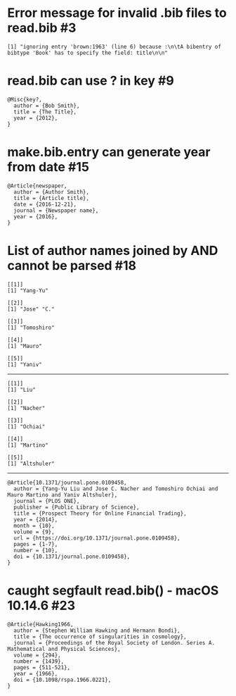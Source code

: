 # Error message for invalid .bib files to read.bib #3

    [1] "ignoring entry 'brown:1963' (line 6) because :\n\tA bibentry of bibtype 'Book' has to specify the field: title\n\n"

# read.bib can use ? in key #9

    @Misc{key?,
      author = {Bob Smith},
      title = {The Title},
      year = {2012},
    }

# make.bib.entry can generate year from date #15

    @Article{newspaper,
      author = {Author Smith},
      title = {Article title},
      date = {2016-12-21},
      journal = {Newspaper name},
      year = {2016},
    }

# List of author names joined by AND cannot be parsed #18

    [[1]]
    [1] "Yang-Yu"
    
    [[2]]
    [1] "Jose" "C."  
    
    [[3]]
    [1] "Tomoshiro"
    
    [[4]]
    [1] "Mauro"
    
    [[5]]
    [1] "Yaniv"
    

---

    [[1]]
    [1] "Liu"
    
    [[2]]
    [1] "Nacher"
    
    [[3]]
    [1] "Ochiai"
    
    [[4]]
    [1] "Martino"
    
    [[5]]
    [1] "Altshuler"
    

---

    @Article{10.1371/journal.pone.0109458,
      author = {Yang-Yu Liu and Jose C. Nacher and Tomoshiro Ochiai and Mauro Martino and Yaniv Altshuler},
      journal = {PLOS ONE},
      publisher = {Public Library of Science},
      title = {Prospect Theory for Online Financial Trading},
      year = {2014},
      month = {10},
      volume = {9},
      url = {https://doi.org/10.1371/journal.pone.0109458},
      pages = {1-7},
      number = {10},
      doi = {10.1371/journal.pone.0109458},
    }

# caught segfault read.bib() - macOS 10.14.6 #23

    @Article{Hawking1966,
      author = {Stephen William Hawking and Hermann Bondi},
      title = {The occurrence of singularities in cosmology},
      journal = {Proceedings of the Royal Society of London. Series A. Mathematical and Physical Sciences},
      volume = {294},
      number = {1439},
      pages = {511-521},
      year = {1966},
      doi = {10.1098/rspa.1966.0221},
    }

